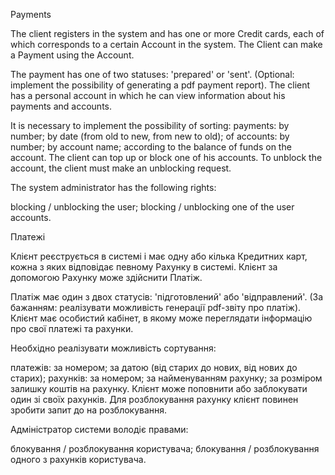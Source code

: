 Payments

The client registers in the system and has one or more Credit cards, each of which corresponds to a certain Account in the system. The Client can make a Payment using the Account.

The payment has one of two statuses: 'prepared' or 'sent'. (Optional: implement the possibility of generating a pdf payment report). The client has a personal account in which he can view information about his payments and accounts.

It is necessary to implement the possibility of sorting:
payments: by number; by date (from old to new, from new to old); of accounts: by number; by account name; according to the balance of funds on the account. The client can top up or block one of his accounts. To unblock the account, the client must make an unblocking request.

The system administrator has the following rights:

blocking / unblocking the user; blocking / unblocking one of the user accounts.

Платежі

Клієнт реєструється в системі і має одну або кілька Кредитних карт, кожна з яких відповідає певному Рахунку в системі. Клієнт за допомогою Рахунку може здійснити Платіж.

Платіж має один з двох статусів: 'підготовлений' або 'відправлений'. (За бажанням: реалізувати можливість генерації pdf-звіту про платіж). Клієнт має особистий кабінет, в якому може переглядати інформацію про свої платежі та рахунки.

Необхідно реалізувати можливість сортування:

платежів:
за номером;
за датою (від старих до нових, від нових до старих);
рахунків:
за номером;
за найменуванням рахунку;
за розміром залишку коштів на рахунку.
Клієнт може поповнити або заблокувати один зі своїх рахунків. Для розблокування рахунку клієнт повинен зробити запит до на розблокування.

Адміністратор системи володіє правами:

блокування / розблокування користувача;
блокування / розблокування одного з рахунків користувача.

